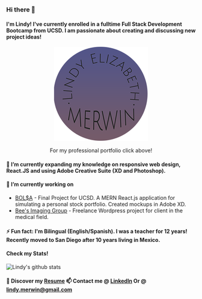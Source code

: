 ### Hi there 👋

#### I'm Lindy! I've currently enrolled in a fulltime Full Stack Development Bootcamp from UCSD. I am passionate about creating and discussing new project ideas!



<p align="center"> <a href="http://www.lindymerwin.com/"><img src="https://github.com/lindyem/lindyem/blob/master/logoxsm.png" /></a> </p>
<p align="center"> For my professional portfolio click above! </p>


#### 🌱 I’m currently expanding my knowledge on responsive web design, React.JS and using Adobe Creative Suite (XD and Photoshop).

#### 🔭 I’m currently working on
* [BOL$A](https://github.com/tober65/bolsa "Stock Portfolio") - Final Project for UCSD. A MERN React.js application for simulating a personal stock portfolio. Created mockups in Adobe XD. 
* [Bee's Imaging Group](http://beesimaginggroup.com/ "BIG") - Freelance Wordpress project for client in the medical field.

#### ⚡ Fun fact: I'm Bilingual (English/Spanish). I was a teacher for 12 years! Recently moved to San Diego after 10 years living in Mexico. 
#### Check my Stats!

![Lindy's github stats](https://github-readme-stats.vercel.app/api?username=lindyem&show_icons=true&theme=radical)

#### 🔖 Discover my [Resume](https://drive.google.com/file/d/1Rr4BO7wTTbGh70ize4oGpNxjOITNzyq-/view?usp=sharing "Resume") 📫 Contact me @ [LinkedIn](https://www.linkedin.com/in/lindy-merwin/ "LinkedIn") Or @ lindy.merwin@gmail.com


